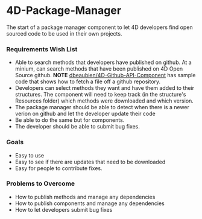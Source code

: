 # 4D-Package-Manager
The start of a package manager component to let 4D developers find open sourced code to be used in their own projects.


### Requirements Wish List
- Able to search methods that developers have published on github. At a minium, can search methods that have been published on 4D Open Source github.
  __NOTE__ [dbeaubien/4D-Github-API-Component](https://github.com/dbeaubien/4D-Github-API-Component) has sample code that shows how to fetch a file off a github repository.
- Developers can select methods they want and have them added to their structures. The component will need to keep track (in the structure's Resources folder) which methods were downloaded and which version.
- The package manager should be able to detect when there is a newer verion on github and let the developer update their code
- Be able to do the same but for components.
- The developer should be able to submit bug fixes.

### Goals
- Easy to use
- Easy to see if there are updates that need to be downloaded
- Easy for people to contribute fixes.

### Problems to Overcome
- How to publish methods and manage any dependencies
- How to publish components and manage any dependencies
- How to let developers submit bug fixes
